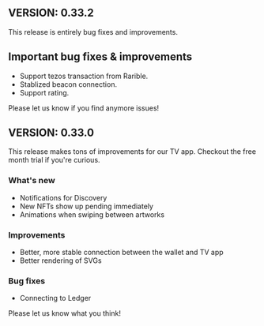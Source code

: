 ## VERSION: 0.33.2
This release is entirely bug fixes and improvements. 

## Important bug fixes & improvements
- Support tezos transaction from Rarible.
- Stablized beacon connection.
- Support rating.

Please let us know if you find anymore issues!


## VERSION: 0.33.0

This release makes tons of improvements for our TV app. Checkout the free month trial if you're curious. 

### What's new
- Notifications for Discovery
- New NFTs show up pending immediately
- Animations when swiping between artworks

### Improvements
- Better, more stable connection between the wallet and TV app
- Better rendering of SVGs

### Bug fixes
- Connecting to Ledger

Please let us know what you think!
